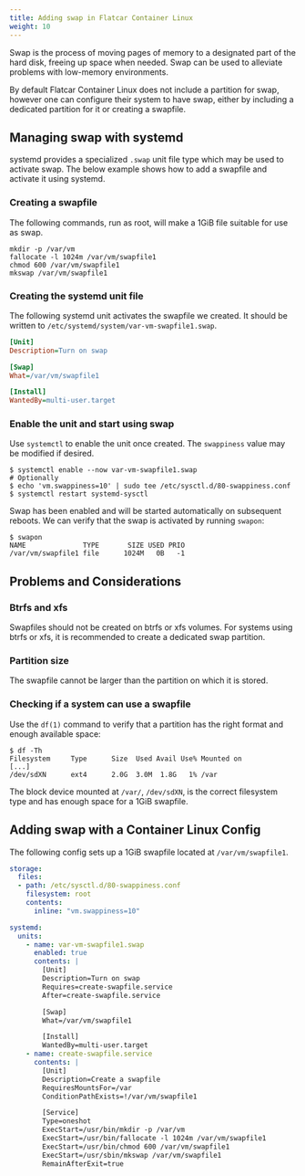 ```yaml
---
title: Adding swap in Flatcar Container Linux
weight: 10
---
```


Swap is the process of moving pages of memory to a designated part of the hard disk, freeing up space when needed. Swap can be used to alleviate problems with low-memory environments.

By default Flatcar Container Linux does not include a partition for swap, however one can configure their system to have swap, either by including a dedicated partition for it or creating a swapfile.

## Managing swap with systemd

systemd provides a specialized `.swap` unit file type which may be used to activate swap. The below example shows how to add a swapfile and activate it using systemd.

### Creating a swapfile

The following commands, run as root, will make a 1GiB file suitable for use as swap.

```shell
mkdir -p /var/vm
fallocate -l 1024m /var/vm/swapfile1
chmod 600 /var/vm/swapfile1
mkswap /var/vm/swapfile1
```

### Creating the systemd unit file

The following systemd unit activates the swapfile we created. It should be written to `/etc/systemd/system/var-vm-swapfile1.swap`.

```ini
[Unit]
Description=Turn on swap

[Swap]
What=/var/vm/swapfile1

[Install]
WantedBy=multi-user.target
```

### Enable the unit and start using swap

Use `systemctl` to enable the unit once created. The `swappiness` value may be modified if desired.

```shell
$ systemctl enable --now var-vm-swapfile1.swap
# Optionally
$ echo 'vm.swappiness=10' | sudo tee /etc/sysctl.d/80-swappiness.conf
$ systemctl restart systemd-sysctl
```

Swap has been enabled and will be started automatically on subsequent reboots. We can verify that the swap is activated by running `swapon`:

```shell
$ swapon
NAME              TYPE       SIZE USED PRIO
/var/vm/swapfile1 file      1024M   0B   -1
```

## Problems and Considerations

### Btrfs and xfs

Swapfiles should not be created on btrfs or xfs volumes. For systems using btrfs or xfs, it is recommended to create a dedicated swap partition.

### Partition size

The swapfile cannot be larger than the partition on which it is stored.

### Checking if a system can use a swapfile

Use the `df(1)` command to verify that a partition has the right format and enough available space:

```shell
$ df -Th
Filesystem     Type      Size  Used Avail Use% Mounted on
[...]
/dev/sdXN      ext4      2.0G  3.0M  1.8G   1% /var
```

The block device mounted at `/var/`, `/dev/sdXN`, is the correct filesystem type and has enough space for a 1GiB swapfile.

## Adding swap with a Container Linux Config

The following config sets up a 1GiB swapfile located at `/var/vm/swapfile1`.

```yaml
storage:
  files:
  - path: /etc/sysctl.d/80-swappiness.conf
    filesystem: root
    contents:
      inline: "vm.swappiness=10"

systemd:
  units:
    - name: var-vm-swapfile1.swap
      enabled: true
      contents: |
        [Unit]
        Description=Turn on swap
        Requires=create-swapfile.service
        After=create-swapfile.service

        [Swap]
        What=/var/vm/swapfile1

        [Install]
        WantedBy=multi-user.target
    - name: create-swapfile.service
      contents: |
        [Unit]
        Description=Create a swapfile
        RequiresMountsFor=/var
        ConditionPathExists=!/var/vm/swapfile1

        [Service]
        Type=oneshot
        ExecStart=/usr/bin/mkdir -p /var/vm
        ExecStart=/usr/bin/fallocate -l 1024m /var/vm/swapfile1
        ExecStart=/usr/bin/chmod 600 /var/vm/swapfile1
        ExecStart=/usr/sbin/mkswap /var/vm/swapfile1
        RemainAfterExit=true
```
